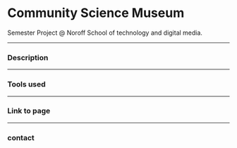 # Community Science Museum
Semester Project @ Noroff School of technology and digital media. 

---
### Description
---
### Tools used
---
### Link to page
---
### contact
